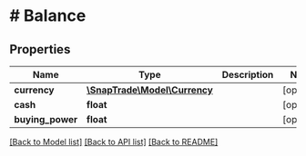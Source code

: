 # # Balance

## Properties

Name | Type | Description | Notes
------------ | ------------- | ------------- | -------------
**currency** | [**\SnapTrade\Model\Currency**](Currency.md) |  | [optional]
**cash** | **float** |  | [optional]
**buying_power** | **float** |  | [optional]

[[Back to Model list]](../../README.md#models) [[Back to API list]](../../README.md#endpoints) [[Back to README]](../../README.md)
